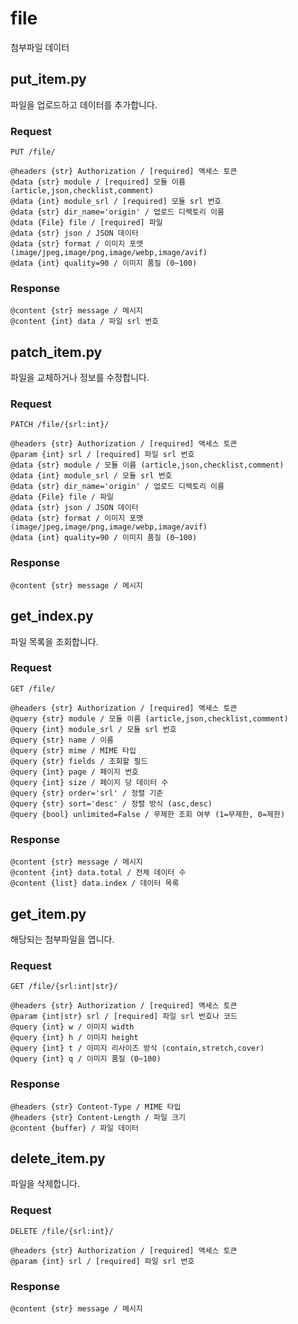 # file

첨부파일 데이터


## put_item.py

파일을 업로드하고 데이터를 추가합니다.

### Request

```
PUT /file/

@headers {str} Authorization / [required] 액세스 토큰
@data {str} module / [required] 모듈 이름 (article,json,checklist,comment)
@data {int} module_srl / [required] 모듈 srl 번호
@data {str} dir_name='origin' / 업로드 디렉토리 이름
@data {File} file / [required] 파일
@data {str} json / JSON 데이터
@data {str} format / 이미지 포맷 (image/jpeg,image/png,image/webp,image/avif)
@data {int} quality=90 / 이미지 품질 (0~100)
```

### Response

```
@content {str} message / 메시지
@content {int} data / 파일 srl 번호
```


## patch_item.py

파일을 교체하거나 정보를 수정합니다.

### Request

```
PATCH /file/{srl:int}/

@headers {str} Authorization / [required] 액세스 토큰
@param {int} srl / [required] 파일 srl 번호
@data {str} module / 모듈 이름 (article,json,checklist,comment)
@data {int} module_srl / 모듈 srl 번호
@data {str} dir_name='origin' / 업로드 디렉토리 이름
@data {File} file / 파일
@data {str} json / JSON 데이터
@data {str} format / 이미지 포맷 (image/jpeg,image/png,image/webp,image/avif)
@data {int} quality=90 / 이미지 품질 (0~100)
```

### Response

```
@content {str} message / 메시지
```


## get_index.py

파일 목록을 조회합니다.

### Request

```
GET /file/

@headers {str} Authorization / [required] 액세스 토큰
@query {str} module / 모듈 이름 (article,json,checklist,comment)
@query {int} module_srl / 모듈 srl 번호
@query {str} name / 이름
@query {str} mime / MIME 타입
@query {str} fields / 조회할 필드
@query {int} page / 페이지 번호
@query {int} size / 페이지 당 데이터 수
@query {str} order='srl' / 정렬 기준
@query {str} sort='desc' / 정렬 방식 (asc,desc)
@query {bool} unlimited=False / 무제한 조회 여부 (1=무제한, 0=제한)
```

### Response

```
@content {str} message / 메시지
@content {int} data.total / 전체 데이터 수
@content {list} data.index / 데이터 목록
```


## get_item.py

해당되는 첨부파일을 엽니다.

### Request

```
GET /file/{srl:int|str}/

@headers {str} Authorization / [required] 액세스 토큰
@param {int|str} srl / [required] 파일 srl 번호나 코드
@query {int} w / 이미지 width
@query {int} h / 이미지 height
@query {int} t / 이미지 리사이즈 방식 (contain,stretch,cover)
@query {int} q / 이미지 품질 (0~100)
```

### Response

```
@headers {str} Content-Type / MIME 타입
@headers {str} Content-Length / 파일 크기
@content {buffer} / 파일 데이터
```


## delete_item.py

파일을 삭제합니다.

### Request

```
DELETE /file/{srl:int}/

@headers {str} Authorization / [required] 액세스 토큰
@param {int} srl / [required] 파일 srl 번호
```

### Response

```
@content {str} message / 메시지
```
